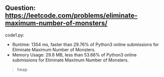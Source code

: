 ## Question: https://leetcode.com/problems/eliminate-maximum-number-of-monsters/

code1.py:
* Runtime: 1354 ms, faster than 29.76% of Python3 online submissions for Eliminate Maximum Number of Monsters.
* Memory Usage: 29.8 MB, less than 53.66% of Python3 online submissions for Eliminate Maximum Number of Monsters.
> heap